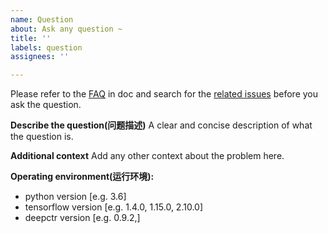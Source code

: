 ```yaml
---
name: Question
about: Ask any question ~
title: ''
labels: question
assignees: ''

---
```

Please refer to the [FAQ](https://deepctr-doc.readthedocs.io/en/latest/FAQ.html) in doc and search for the [related issues](https://github.com/shenweichen/DeepCTR/issues) before you ask the question.

**Describe the question(问题描述)**
A clear and concise description of what the question is.

**Additional context**
Add any other context about the problem here.

**Operating environment(运行环境):**
 - python version [e.g. 3.6]
 - tensorflow version [e.g. 1.4.0, 1.15.0, 2.10.0]
 - deepctr version [e.g. 0.9.2,]

